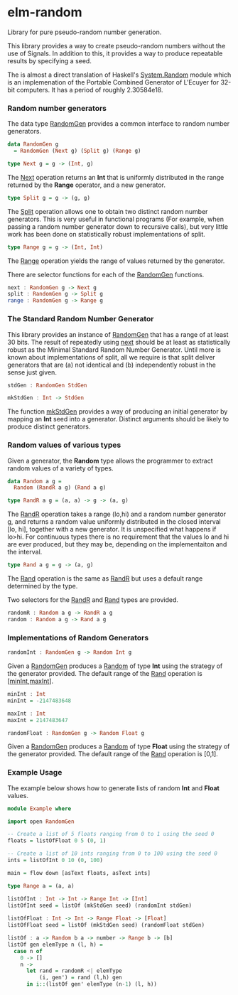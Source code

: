 elm-random
==========

Library for pure pseudo-random number generation.

This library provides a way to create pseudo-random numbers without the use of
Signals. In addition to this, it provides a way to produce repeatable results
by specifying a seed.

The is almost a direct translation of Haskell's [System.Random](http://hackage.haskell.org/package/random-1.0.1.1/docs/System-Random.html) module which is an implemenation of the Portable Combined Generator of L'Ecuyer for 32-bit computers. It has a period of roughly 2.30584e18.

### Random number generators

<a id="randomgen"></a>
The data type [RandomGen](#randomgen) provides a common interface to random number generators.

```haskell
data RandomGen g 
  = RandomGen (Next g) (Split g) (Range g)
```

<a id="next"></a>

```haskell
type Next g = g -> (Int, g)
```

The [Next](#next) operation returns an **Int** that is uniformly distributed in 
the range returned by the **Range** operator, and a new generator.

<a id="split"></a>

```haskell
type Split g = g -> (g, g)
```

The [Split](#split) operation allows one to obtain two distinct random number 
generators. This is very useful in functional programs (For example, 
when passing a random number generator down to recursive calls), but 
very little work has been done on statistically robust implementations of split.

<a id="range"></a>

```haskell
type Range g = g -> (Int, Int)
```

The [Range](#range) operation yields the range of values returned by the generator.

There are selector functions for each of the [RandomGen](#randomgen) functions.

```haskell
next : RandomGen g -> Next g
split : RandomGen g -> Split g
range : RandomGen g -> Range g
```

### The Standard Random Number Generator

This library provides an instance of [RandomGen](#randomgen) that has a range of 
at least 30 bits. The result of repeatedly using [next](#next) should be at least 
as statistically robust as the Minimal Standard Random Number Generator. 
Until more is known about implementations of split, all we require is that 
split deliver generators that are (a) not identical and (b) independently robust 
in the sense just given. 

```haskell
stdGen : RandomGen StdGen
````

<a id="mkstdgen"></a>

```haskell
mkStdGen : Int -> StdGen
```
The function [mkStdGen](#mkstdgen) provides a way of producing an initial generator 
by mapping an **Int** seed into a generator. Distinct arguments should be likely
to produce distinct generators.

### Random values of various types

Given a generator, the **Random** type allows the programmer to extract 
random values of a variety of types.

```haskell
data Random a g =
  Random (RandR a g) (Rand a g)
```

<a id="randr"></a>
```haskell
type RandR a g = (a, a) -> g -> (a, g)
```
The [RandR](#randr) operation takes a range (lo,hi) and a random number generator g,
and returns a random value uniformly distributed in the closed interval [lo, hi],
together with a new generator. It is unspecified what happens if lo>hi. For continuous
types there is no requirement that the values lo and hi are ever produced, but they
may be, depending on the implementaiton and the interval.


<a id="rand"></a>
```haskell
type Rand a g = g -> (a, g)
```
The [Rand](#rand) operation is the same as [RandR](#randr) but uses a default range
determined by the type.

Two selectors for the [RandR](#randr) and [Rand](#rand) types are provided.

```haskell
randomR : Random a g -> RandR a g
random : Random a g -> Rand a g
```

### Implementations of Random Generators
<a id="randomint"></a>
```haskell
randomInt : RandomGen g -> Random Int g
```
Given a [RandomGen](#randomgen) produces a [Random](#random) of type **Int** using the strategy
of the generator provided. The default range of the [Rand](#rand) operation
is [[minInt](#minint),[maxInt](#maxint)].

<a id="minint"></a> <a id="maxint"></a>
```haskell
minInt : Int
minInt = -2147483648

maxInt : Int
maxInt = 2147483647
```

<a id="randomfloat"></a>
```haskell
randomFloat : RandomGen g -> Random Float g
```
Given a [RandomGen](#randomgen) produces a [Random](#random) of type **Float** using the strategy
of the generator provided. The default range of the [Rand](#rand) operation is
[0,1].


### Example Usage
The example below shows how to generate lists of random **Int** and **Float** values.

```haskell
module Example where

import open RandomGen

-- Create a list of 5 floats ranging from 0 to 1 using the seed 0
floats = listOfFloat 0 5 (0, 1)

-- Create a list of 10 ints ranging from 0 to 100 using the seed 0
ints = listOfInt 0 10 (0, 100)

main = flow down [asText floats, asText ints]

type Range a = (a, a)

listOfInt : Int -> Int -> Range Int -> [Int]
listOfInt seed = listOf (mkStdGen seed) (randomInt stdGen)
       
listOfFloat : Int -> Int -> Range Float -> [Float]
listOfFloat seed = listOf (mkStdGen seed) (randomFloat stdGen)

listOf : a -> Random b a -> number -> Range b -> [b]
listOf gen elemType n (l, h) =
  case n of
    0 -> []
    n ->
      let rand = randomR <| elemType
          (i, gen') = rand (l,h) gen
      in i::(listOf gen' elemType (n-1) (l, h))
```
